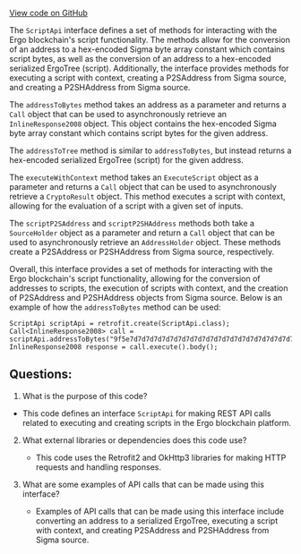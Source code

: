 [View code on GitHub](https://github.com/ergoplatform/ergo-appkit/java-client-generated/src/main/java/org/ergoplatform/restapi/client/ScriptApi.java)

The `ScriptApi` interface defines a set of methods for interacting with the Ergo blockchain's script functionality. The methods allow for the conversion of an address to a hex-encoded Sigma byte array constant which contains script bytes, as well as the conversion of an address to a hex-encoded serialized ErgoTree (script). Additionally, the interface provides methods for executing a script with context, creating a P2SAddress from Sigma source, and creating a P2SHAddress from Sigma source.

The `addressToBytes` method takes an address as a parameter and returns a `Call` object that can be used to asynchronously retrieve an `InlineResponse2008` object. This object contains the hex-encoded Sigma byte array constant which contains script bytes for the given address.

The `addressToTree` method is similar to `addressToBytes`, but instead returns a hex-encoded serialized ErgoTree (script) for the given address.

The `executeWithContext` method takes an `ExecuteScript` object as a parameter and returns a `Call` object that can be used to asynchronously retrieve a `CryptoResult` object. This method executes a script with context, allowing for the evaluation of a script with a given set of inputs.

The `scriptP2SAddress` and `scriptP2SHAddress` methods both take a `SourceHolder` object as a parameter and return a `Call` object that can be used to asynchronously retrieve an `AddressHolder` object. These methods create a P2SAddress or P2SHAddress from Sigma source, respectively.

Overall, this interface provides a set of methods for interacting with the Ergo blockchain's script functionality, allowing for the conversion of addresses to scripts, the execution of scripts with context, and the creation of P2SAddress and P2SHAddress objects from Sigma source. Below is an example of how the `addressToBytes` method can be used:

```
ScriptApi scriptApi = retrofit.create(ScriptApi.class);
Call<InlineResponse2008> call = scriptApi.addressToBytes("9f5e7d7d7d7d7d7d7d7d7d7d7d7d7d7d7d7d7d7d7d7d7d7d7d7d7d7d7d7d7d");
InlineResponse2008 response = call.execute().body();
```
## Questions: 
 1. What is the purpose of this code?
   - This code defines an interface `ScriptApi` for making REST API calls related to executing and creating scripts in the Ergo blockchain platform.

2. What external libraries or dependencies does this code use?
   - This code uses the Retrofit2 and OkHttp3 libraries for making HTTP requests and handling responses.

3. What are some examples of API calls that can be made using this interface?
   - Examples of API calls that can be made using this interface include converting an address to a serialized ErgoTree, executing a script with context, and creating P2SAddress and P2SHAddress from Sigma source.